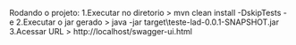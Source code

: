 Rodando o projeto:
1.Executar no diretorio > mvn clean install -DskipTests -e
2.Executar o jar gerado > java -jar target\teste-lad-0.0.1-SNAPSHOT.jar
3.Acessar URL > http://localhost/swagger-ui.html

